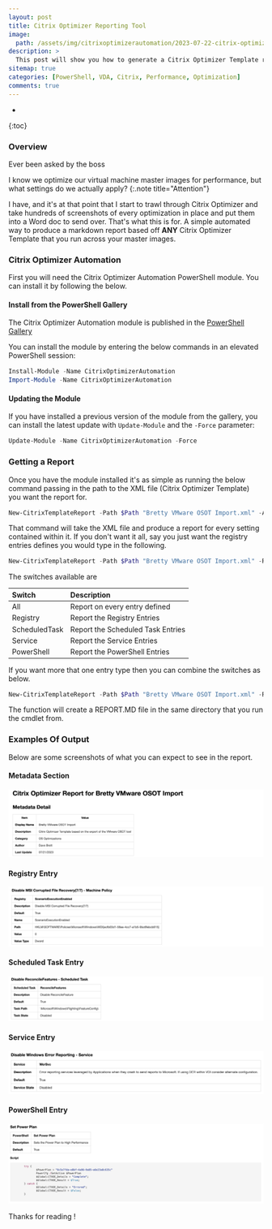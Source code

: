 ```yaml
---
layout: post
title: Citrix Optimizer Reporting Tool
image: 
  path: /assets/img/citrixoptimizerautomation/2023-07-22-citrix-optimizer-template-reporting/2023-07-22-citrix-optimizer-template-reporting00.png
description: >
  This post will show you how to generate a Citrix Optimizer Template report in Markdown using the Citrix Optimizer Automation PowerShell Module.<br/><br/>The report is generated in Markdown and you can use any of you preferred VSCode etc conversion tools to move that to a PDF for management. 
sitemap: true
categories: [PowerShell, VDA, Citrix, Performance, Optimization]
comments: true
---
```

* 
{:toc}

### Overview

Ever been asked by the boss

I know we optimize our virtual machine master images for performance, but what settings do we actually apply?
{:.note title="Attention"}

I have, and it's at that point that I start to trawl through Citrix Optimizer and take hundreds of screenshots of every optimization in place and put them into a Word doc to send over. That's what this is for. A simple automated way to produce a markdown report based off **ANY** Citrix Optimizer Template that you run across your master images.

### Citrix Optimizer Automation

First you will need the Citrix Optimizer Automation PowerShell module. You can install it by following the below.

#### Install from the PowerShell Gallery

The Citrix Optimizer Automation module is published in the [PowerShell Gallery](https://www.powershellgallery.com/packages/CitrixOptimizerAutomation/) 

You can install the module by entering the below commands in an elevated PowerShell session:

```powershell
Install-Module -Name CitrixOptimizerAutomation
Import-Module -Name CitrixOptimizerAutomation
```

#### Updating the Module

If you have installed a previous version of the module from the gallery, you can install the latest update with `Update-Module` and the `-Force` parameter:

```powershell
Update-Module -Name CitrixOptimizerAutomation -Force
```

### Getting a Report

Once you have the module installed it's as simple as running the below command passing in the path to the XML file (Citrix Optimizer Template) you want the report for.

```powershell
New-CitrixTemplateReport -Path $Path "Bretty VMware OSOT Import.xml" -All
```

That command will take the XML file and produce a report for every setting contained within it.  If you don't want it all, say you just want the registry entries defines you would type in the following.

```powershell
New-CitrixTemplateReport -Path $Path "Bretty VMware OSOT Import.xml" -Registry
```

The switches available are

| Switch | Description |
| :--- | :--- |
| All | Report on every entry defined |
| Registry | Report the Registry Entries |
| ScheduledTask | Report the Scheduled Task Entries |
| Service | Report the Service Entries |
| PowerShell | Report the PowerShell Entries |

If you want more that one entry type then you can combine the switches as below.

```powershell
New-CitrixTemplateReport -Path $Path "Bretty VMware OSOT Import.xml" -Registry -ScheduledTask -PowerShell
```

The function will create a REPORT.MD file in the same directory that you run the cmdlet from.

### Examples Of Output

Below are some screenshots of what you can expect to see in the report.

#### Metadata Section

![Metadata Section](/assets/img/citrixoptimizerautomation/2023-07-22-citrix-optimizer-template-reporting/2023-07-22-citrix-optimizer-template-reporting01.png)

#### Registry Entry

![Registry Section](/assets/img/citrixoptimizerautomation/2023-07-22-citrix-optimizer-template-reporting/2023-07-22-citrix-optimizer-template-reporting02.png)

#### Scheduled Task Entry

![Scheduled Task Section](/assets/img/citrixoptimizerautomation/2023-07-22-citrix-optimizer-template-reporting/2023-07-22-citrix-optimizer-template-reporting03.png)

#### Service Entry

![Service Section](/assets/img/citrixoptimizerautomation/2023-07-22-citrix-optimizer-template-reporting/2023-07-22-citrix-optimizer-template-reporting04.png)

#### PowerShell Entry

![PowerShell Section](/assets/img/citrixoptimizerautomation/2023-07-22-citrix-optimizer-template-reporting/2023-07-22-citrix-optimizer-template-reporting05.png)

Thanks for reading !